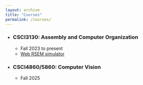 ```yaml
---
layout: archive
title: "Courses"
permalink: /courses/
---
```

<!-- author_profile: true -->

<!--* ### [CSCI3130: Assembly and Computer Organization](https://letian-zhang.github.io/CSCI3130/) -->
<!--   * Fall 2023 -->

* ### CSCI3130: Assembly and Computer Organization
  * Fall 2023 to present
  * [Web RSEM simulator](./rsem_simulator.html)

* ### CSCI4860/5860: Computer Vision
  * Fall 2025 
    




